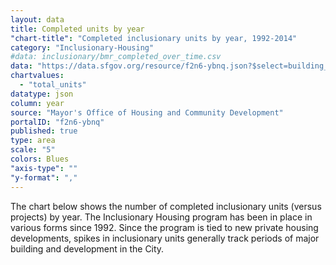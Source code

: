 ```yaml
---
layout: data
title: Completed units by year
"chart-title": "Completed inclusionary units by year, 1992-2014"
category: "Inclusionary-Housing"
#data: inclusionary/bmr_completed_over_time.csv
data: "https://data.sfgov.org/resource/f2n6-ybnq.json?$select=building_completion_calendar_year%20as%20%22year%22,sum(total_bmr_s_in_this_building_or_phase)%20as%20%22total_units%22&$group=building_completion_calendar_year&$order=building_completion_calendar_year"
chartvalues:
  - "total_units"
datatype: json
column: year
source: "Mayor's Office of Housing and Community Development"
portalID: "f2n6-ybnq"
published: true
type: area
scale: "5"
colors: Blues
"axis-type": ""
"y-format": ","
---
```


The chart below shows the number of completed inclusionary units (versus projects) by year. The Inclusionary Housing program has been in place in various forms since 1992. Since the program is tied to new private housing developments, spikes in inclusionary units generally track periods of major building and development in the City.
